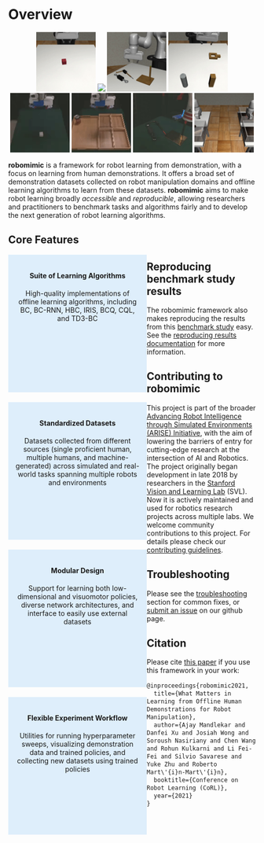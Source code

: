 # Overview

<p align="center">
  <img width="24.0%" src="../images/task_lift.gif">
  <img width="24.0%" src="../images/task_can.gif">
  <img width="24.0%" src="../images/task_tool_hang.gif">
  <img width="24.0%" src="../images/task_square.gif">
  <img width="24.0%" src="../images/task_lift_real.gif">
  <img width="24.0%" src="../images/task_can_real.gif">
  <img width="24.0%" src="../images/task_tool_hang_real.gif">
  <img width="24.0%" src="../images/task_transport.gif">
 </p>

**robomimic** is a framework for robot learning from demonstration, with a focus on learning from human demonstrations.
It offers a broad set of demonstration datasets collected on robot manipulation domains and offline learning algorithms to learn from these datasets.
**robomimic** aims to make robot learning broadly *accessible* and *reproducible*, allowing researchers and practitioners to benchmark tasks and algorithms fairly and to develop the next generation of robot learning algorithms.

## Core Features

<!-- <style>
.feature-box {
    padding: 30px 20px;
    margin-bottom: 50px;
    text-align: center;
    border: 1px solid #e6e6e6;
    height: 400px;
    position: relative;
    background: #faf0f0;
}

.col-xl, .col-xl-auto, .col-xl-12, .col-xl-11, .col-xl-10, .col-xl-9, .col-xl-8, .col-xl-7, .col-xl-6, .col-xl-5, .col-xl-4, .col-xl-3, .col-xl-2, .col-xl-1, .col-lg, .col-lg-auto, .col-lg-12, .col-lg-11, .col-lg-10, .col-lg-9, .col-lg-8, .col-lg-7, .col-lg-6, .col-lg-5, .col-lg-4, .col-lg-3, .col-lg-2, .col-lg-1, .col-md, .col-md-auto, .col-md-12, .col-md-11, .col-md-10, .col-md-9, .col-md-8, .col-md-7, .col-md-6, .col-md-5, .col-md-4, .col-md-3, .col-md-2, .col-md-1, .col-sm, .col-sm-auto, .col-sm-12, .col-sm-11, .col-sm-10, .col-sm-9, .col-sm-8, .col-sm-7, .col-sm-6, .col-sm-5, .col-sm-4, .col-sm-3, .col-sm-2, .col-sm-1, .col, .col-auto, .col-12, .col-11, .col-10, .col-9, .col-8, .col-7, .col-6, .col-5, .col-4, .col-3, .col-2, .col-1 {
    position: relative;
    width: 100%;
    padding-right: 0.75rem;
    padding-left: 0.75rem;
}

.text-center {
    text-align: center !important;
}
.row {
    display: flex;
    flex-wrap: wrap;
    margin-right: -0.75rem;
    margin-left: -0.75rem;
}

@media (min-width: 576px)
.container-sm, .container {
    max-width: 540px;
}

</style>


<div class container>
  <div class="row text-center">
    <div class="col-lg-3 col-md-6">
        <div class="feature-box">
            <h5 class="my-3">6-DoF Intuitive User Interface</h5>
            <p class="text-muted">We provide 6 degree of freedom intuitive motion control which maps phone movement to robot arm movement.</p>
        </div>
    </div>
    <div class="col-lg-3 col-md-6">
        <div class="feature-box">
            <h5 class="my-3">Simultaneous Users</h5>
            <p class="text-muted">RoboTurk can host multiple simultaenous users that each control a robot arm in its own workspace, as well as multiple users that control robot arms in a shared workspace, allowing for demonstrations on collaborative and adversarial tasks.</p>
        </div>
    </div>
    <div class="col-lg-3 col-md-6">
        <div class="feature-box">
            <h5 class="my-3">Worldwide Low-Latency Robot Teleoperation</h5>
            <p class="text-muted">Real-time robot control of simulated and physical robot arms from across the world. This has been stress-tested by controlling robot arms at Stanford from far locations such as China and India.</p>
        </div>
    </div>
    <div class="col-lg-3 col-md-6">
        <div class="feature-box">
            <h5 class="my-3">Human-in-the-Loop Intervention Mechanism</h5>
            <p class="text-muted">Users can watch an autonomous robot arm try to solve tasks and provide assistance when necessary, helping the robot learn from its mistakes.</p>
        </div>
    </div>
  </div>
</div> -->


<style>
  .column {
      width: 45%;
      float: left;
      margin-right: 3%;
      margin-bottom: 20px;
      text-align: center;
      padding: 20px;
      height: 250px;
  }

  .column:last-child {
      margin-right: 0;
  }

  .clear {
      clear: both;
  }
  
  @media screen and (max-width : 1024px) {
    .column {
		width: 50%;
		float: left;
		margin-right: 0;
		padding: 15px;
	}
}

@media screen and (max-width : 767px) {
    .column {
		width: 100%;
		float: none;
		padding: 15px 0;
	}
}
</style>

<div class="row">
  <div class="column" style="background-color:#DEEEFB;">
    <h4>Suite of Learning Algorithms</h4>
    <p>High-quality implementations of offline learning algorithms, including BC, BC-RNN, HBC, IRIS, BCQ, CQL, and TD3-BC</p>
  </div>
  <div class="column" style="background-color:#DEEEFB;">
    <h4>Standardized Datasets</h4>
    <p>Datasets collected from different sources (single proficient human, multiple humans, and machine-generated) across simulated and real-world tasks spanning multiple robots and environments</p>
  </div>
  <div class="column" style="background-color:#DEEEFB;">
    <h4>Modular Design</h4>
    <p>Support for learning both low-dimensional and visuomotor policies, diverse network architectures, and interface to easily use external datasets</p>
  </div>
  <div class="column" style="background-color:#DEEEFB;">
    <h4>Flexible Experiment Workflow</h4>
    <p>Utilities for running hyperparameter sweeps, visualizing demonstration data and trained policies, and collecting new datasets using trained policies</p>
  </div>
</div>


<!-- 1. **Offline Learning Algorithms**
High-quality implementations of offline learning algorithms, including BC, BC-RNN, HBC, IRIS, BCQ, CQL, and TD3-BC
2. **Standardized Datasets**
Datasets collected from different sources (single proficient human, multiple humans, and machine-generated) across simulated and real-world tasks spanning multiple robots and environments
3. **Modular Design**
Support for learning both low-dimensional and visuomotor policies, diverse network architectures, and interface to easily use external datasets
4. **Flexible Experiment Workflow**
Utilities for running hyperparameter sweeps, visualizing demonstration data and trained policies, and collecting new datasets using trained policies -->

## Reproducing benchmark study results

The robomimic framework also makes reproducing the results from this [benchmark study](https://arise-initiative.github.io/robomimic-web/study) easy. See the [reproducing results documentation](./results.html) for more information.

## Contributing to robomimic
This project is part of the broader [Advancing Robot Intelligence through Simulated Environments (ARISE) Initiative](https://github.com/ARISE-Initiative), with the aim of lowering the barriers of entry for cutting-edge research at the intersection of AI and Robotics.
The project originally began development in late 2018 by researchers in the [Stanford Vision and Learning Lab](http://svl.stanford.edu/) (SVL).
Now it is actively maintained and used for robotics research projects across multiple labs.
We welcome community contributions to this project.
For details please check our [contributing guidelines](../miscellaneous/contributing.html).

## Troubleshooting

Please see the [troubleshooting](../miscellaneous/troubleshooting.html) section for common fixes, or [submit an issue](https://github.com/ARISE-Initiative/robomimic/issues) on our github page.

## Citation

Please cite [this paper](https://arxiv.org/abs/2108.03298) if you use this framework in your work:

```
@inproceedings{robomimic2021,
  title={What Matters in Learning from Offline Human Demonstrations for Robot Manipulation},
  author={Ajay Mandlekar and Danfei Xu and Josiah Wong and Soroush Nasiriany and Chen Wang and Rohun Kulkarni and Li Fei-Fei and Silvio Savarese and Yuke Zhu and Roberto Mart\'{i}n-Mart\'{i}n},
  booktitle={Conference on Robot Learning (CoRL)},
  year={2021}
}
```